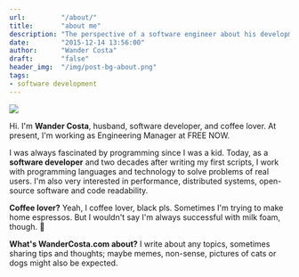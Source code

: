 ```yaml
---
url:         "/about/"
title:       "about me"
description: "The perspective of a software engineer about his development environment."
date:        "2015-12-14 13:56:00"
author:      "Wander Costa"
draft:       "false"
header_img:  "/img/post-bg-about.png"
tags:
- software development
---
```


<img src="https://en.gravatar.com/userimage/65982695/50d3c7658867ed21b0c34750042b21b2.jpg?size=200">

Hi. I'm **Wander Costa**, husband, software developer, and coffee lover.
At present, I'm working as Engineering Manager at FREE NOW.

I was always fascinated by programming since I was a kid. Today, as a
**software developer** and two decades after writing my first
scripts, I work with programming languages and technology to solve
problems of real users. I'm also very interested in performance, distributed
systems, open-source software and code readability.

**Coffee lover?**
Yeah, I coffee lover, black pls. Sometimes I'm trying to make home espressos.
But I wouldn't say I'm always successful with milk foam, though. :grimacing:

**What's WanderCosta.com about?**
I write about any topics, sometimes sharing tips and thoughts; maybe
memes, non-sense, pictures of cats or dogs might also be expected.